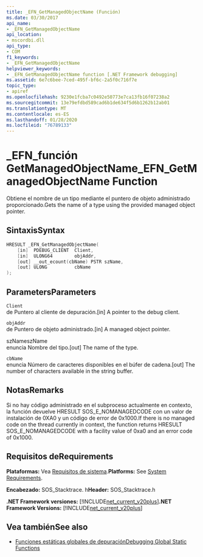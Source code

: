 ```yaml
---
title: _EFN_GetManagedObjectName (Función)
ms.date: 03/30/2017
api_name:
- _EFN_GetManagedObjectName
api_location:
- mscordbi.dll
api_type:
- COM
f1_keywords:
- _EFN_GetManagedObjectName
helpviewer_keywords:
- _EFN_GetManagedObjectName function [.NET Framework debugging]
ms.assetid: 6e7c6bee-7ced-495f-bf6c-2a5f0c716f7e
topic_type:
- apiref
ms.openlocfilehash: 9230e1fcba7c0492e50773e7ca13fb16f07238a2
ms.sourcegitcommit: 13e79efdbd589cad6b1de634f5d6b1262b12ab01
ms.translationtype: MT
ms.contentlocale: es-ES
ms.lasthandoff: 01/28/2020
ms.locfileid: "76789133"
---
```

# <a name="_efn_getmanagedobjectname-function"></a><span data-ttu-id="e7fa7-102">\_EFN\_función GetManagedObjectName</span><span class="sxs-lookup"><span data-stu-id="e7fa7-102">\_EFN\_GetManagedObjectName Function</span></span>
<span data-ttu-id="e7fa7-103">Obtiene el nombre de un tipo mediante el puntero de objeto administrado proporcionado.</span><span class="sxs-lookup"><span data-stu-id="e7fa7-103">Gets the name of a type using the provided managed object pointer.</span></span>  
  
## <a name="syntax"></a><span data-ttu-id="e7fa7-104">Sintaxis</span><span class="sxs-lookup"><span data-stu-id="e7fa7-104">Syntax</span></span>  
  
```cpp  
HRESULT _EFN_GetManagedObjectName(  
    [in]  PDEBUG_CLIENT  Client,  
    [in]  ULONG64        objAddr,  
    [out] __out_ecount(cbName) PSTR szName,  
    [out] ULONG          cbName  
);  
```  
  
## <a name="parameters"></a><span data-ttu-id="e7fa7-105">Parameters</span><span class="sxs-lookup"><span data-stu-id="e7fa7-105">Parameters</span></span>  
 `Client`  
 <span data-ttu-id="e7fa7-106">de Puntero al cliente de depuración.</span><span class="sxs-lookup"><span data-stu-id="e7fa7-106">[in] A pointer to the debug client.</span></span>  
  
 `objAddr`  
 <span data-ttu-id="e7fa7-107">de Puntero de objeto administrado.</span><span class="sxs-lookup"><span data-stu-id="e7fa7-107">[in] A managed object pointer.</span></span>  
  
 <span data-ttu-id="e7fa7-108">szName</span><span class="sxs-lookup"><span data-stu-id="e7fa7-108">szName</span></span>  
 <span data-ttu-id="e7fa7-109">enuncia Nombre del tipo.</span><span class="sxs-lookup"><span data-stu-id="e7fa7-109">[out] The name of the type.</span></span>  
  
 `cbName`  
 <span data-ttu-id="e7fa7-110">enuncia Número de caracteres disponibles en el búfer de cadena.</span><span class="sxs-lookup"><span data-stu-id="e7fa7-110">[out] The number of characters available in the string buffer.</span></span>  
  
## <a name="remarks"></a><span data-ttu-id="e7fa7-111">Notas</span><span class="sxs-lookup"><span data-stu-id="e7fa7-111">Remarks</span></span>  
 <span data-ttu-id="e7fa7-112">Si no hay código administrado en el subproceso actualmente en contexto, la función devuelve HRESULT SOS_E_NOMANAGEDCODE con un valor de instalación de 0XA0 y un código de error de 0x1000.</span><span class="sxs-lookup"><span data-stu-id="e7fa7-112">If there is no managed code on the thread currently in context, the function returns HRESULT SOS_E_NOMANAGEDCODE with a facility value of 0xa0 and an error code of 0x1000.</span></span>  
  
## <a name="requirements"></a><span data-ttu-id="e7fa7-113">Requisitos de</span><span class="sxs-lookup"><span data-stu-id="e7fa7-113">Requirements</span></span>  
 <span data-ttu-id="e7fa7-114">**Plataformas:** Vea [Requisitos de sistema](../../../../docs/framework/get-started/system-requirements.md).</span><span class="sxs-lookup"><span data-stu-id="e7fa7-114">**Platforms:** See [System Requirements](../../../../docs/framework/get-started/system-requirements.md).</span></span>  
  
 <span data-ttu-id="e7fa7-115">**Encabezado:** SOS_Stacktrace. h</span><span class="sxs-lookup"><span data-stu-id="e7fa7-115">**Header:** SOS_Stacktrace.h</span></span>  
  
 <span data-ttu-id="e7fa7-116">**.NET Framework versiones:** [!INCLUDE[net_current_v20plus](../../../../includes/net-current-v20plus-md.md)]</span><span class="sxs-lookup"><span data-stu-id="e7fa7-116">**.NET Framework Versions:** [!INCLUDE[net_current_v20plus](../../../../includes/net-current-v20plus-md.md)]</span></span>  
  
## <a name="see-also"></a><span data-ttu-id="e7fa7-117">Vea también</span><span class="sxs-lookup"><span data-stu-id="e7fa7-117">See also</span></span>

- [<span data-ttu-id="e7fa7-118">Funciones estáticas globales de depuración</span><span class="sxs-lookup"><span data-stu-id="e7fa7-118">Debugging Global Static Functions</span></span>](debugging-global-static-functions.md)
